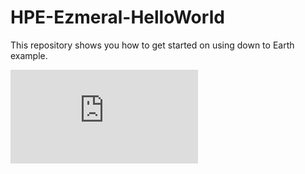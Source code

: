 # HPE-Ezmeral-HelloWorld
This repository shows you how to get started on using down to Earth example.

![hi](https://raw.githubusercontent.com/helloezmeral/HPE-Ezmeral-HelloWorld/main/README.md)
